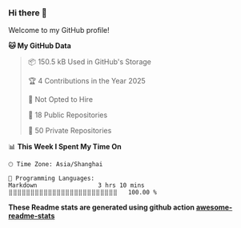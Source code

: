 ### Hi there 👋

Welcome to my GitHub profile!

<!--START_SECTION:waka-->
**🐱 My GitHub Data** 

> 📦 150.5 kB Used in GitHub's Storage 
 > 
> 🏆 4 Contributions in the Year 2025
 > 
> 🚫 Not Opted to Hire
 > 
> 📜 18 Public Repositories 
 > 
> 🔑 50 Private Repositories 
 > 
📊 **This Week I Spent My Time On** 

```text
🕑︎ Time Zone: Asia/Shanghai

💬 Programming Languages: 
Markdown                 3 hrs 10 mins       ⣿⣿⣿⣿⣿⣿⣿⣿⣿⣿⣿⣿⣿⣿⣿⣿⣿⣿⣿⣿⣿⣿⣿⣿⣿   100.00 % 
```


<!--END_SECTION:waka-->

**These Readme stats are generated using github action [awesome-readme-stats](https://github.com/anmol098/waka-readme-stats)**

<!--
**zhugegy/zhugegy** is a ✨ _special_ ✨ repository because its `README.md` (this file) appears on your GitHub profile.

Here are some ideas to get you started:

- 🔭 I’m currently working on ...
- 🌱 I’m currently learning ...
- 👯 I’m looking to collaborate on ...
- 🤔 I’m looking for help with ...
- 💬 Ask me about ...
- 📫 How to reach me: ...
- 😄 Pronouns: ...
- ⚡ Fun fact: ...
-->
